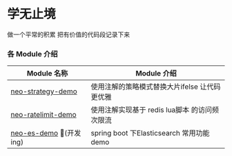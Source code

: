# 学无止境
做一个平常的积累 把有价值的代码段记录下来

### 各 Module 介绍

| Module 名称                                                  | Module 介绍                                                  |
| ------------------------------------------------------------ | ------------------------------------------------------------ |
| [neo-strategy-demo](./neo-strategy-demo) | 使用注解的策略模式替换大片ifelse 让代码更优雅                              |
| [neo-ratelimit-demo](./neo-ratelimit-demo) | 使用注解实现基于 redis lua脚本 的访问频次限流                             |
| [neo-es-demo](./neo-es-demo)	🚧(开发ing)| spring boot 下Elasticsearch 常用功能demo                              |
